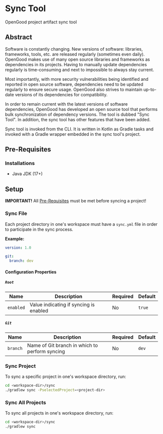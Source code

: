 # Sync Tool

OpenGood project artifact sync tool

## Abstract

Software is constantly changing. New versions of software: libraries,
frameworks, tools, etc. are released regularly (sometimes even daily). OpenGood
makes use of many open source libraries and frameworks as dependencies in
its projects. Having to manually update dependencies regularly is time-consuming
and next to impossible to always stay current.

Most importantly, with more security vulnerabilities being identified and
reported in open source software, dependencies need to be updated regularly to
ensure secure usage. OpenGood also strives to maintain up-to-date versions of
its dependencies for compatibility.

In order to remain current with the latest versions of software dependencies,
OpenGood has developed an open source tool that performs bulk synchronization
of dependency versions. The tool is dubbed "Sync Tool". In addition, the sync
tool has other features that have been added.

Sync tool is invoked from the CLI. It is written in Kotlin as Gradle tasks and
invoked with a Gradle wrapper embedded in the sync tool's project.

## Pre-Requisites

### Installations

* Java JDK (17+)

## Setup

**IMPORTANT!** All [Pre-Requisites](#pre-requisites) must be met before
syncing a project!

### Sync File

Each project directory in one's workspace must have a `sync.yml` file in order
to participate in the sync process.

**Example:**

```yaml
version: 1.0

git:
  branch: dev
```

#### Configuration Properties

##### `Root`

| Name      | Description                            | Required | Default |
|-----------|----------------------------------------|----------|---------|
| `enabled` | Value indicating if syncing is enabled | No       | `true`  |

##### `Git`

| Name     | Description                                    | Required | Default |
|----------|------------------------------------------------|----------|---------|
| `branch` | Name of Git branch in which to perform syncing | No       | `dev`   |

### Sync Project

To sync a specific project in one's workspace directory, run:

```bash
cd <workspace-dir>/sync
./gradlew sync -PselectedProject=<project-dir>
```

### Sync All Projects

To sync all projects in one's workspace directory, run:

```bash
cd <workspace-dir>/sync
./gradlew sync
```
